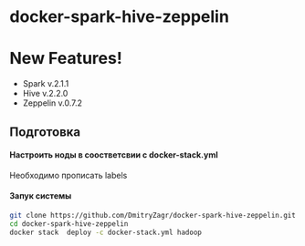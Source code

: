 # docker-spark-hive-zeppelin

# New Features!

  - Spark v.2.1.1
  - Hive v.2.2.0
  - Zeppelin v.0.7.2



## Подготовка

#### Настроить ноды в соостветсвии с docker-stack.yml
Необходимо прописать labels

#### Запук системы
```sh
git clone https://github.com/DmitryZagr/docker-spark-hive-zeppelin.git
cd docker-spark-hive-zeppelin
docker stack  deploy -c docker-stack.yml hadoop
```
